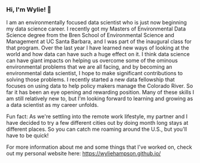 ### Hi, I'm Wylie! 👋

I am an environmentally focused data scientist who is just now beginning my data science career. I recently got my Masters of Environmental Data Science degree from the Bren School of Environmental Science and Management at UC Santa Barbara, and I was part of the inaugural class for that program. Over the last year I have learned new ways of looking at the world and how data can have such a huge effect on it. I think data science can have giant impacts on helping us overcome some of the ominous environmental problems that we are all facing, and by becoming an environmental data scientist, I hope to make significant contributions to solving those problems. I recently started a new data fellowship that focuses on using data to help policy makers manage the Colorado River. So far it has been an eye opening and rewarding position. Many of these skills I am still relatively new to, but I'm looking forward to learning and growing as a data scientist as my career unfolds. 

Fun fact: As we're settling into the remote work lifestyle, my partner and I have decided to try a few different cities out by doing month long stays at different places. So you can catch me roaming around the U.S., but you'll have to be quick!

For more information about me and some things that I've worked on, check out my personal website here: https://wyliehampson.github.io/

<!--
**wyliehampson/wyliehampson** is a ✨ _special_ ✨ repository because its `README.md` (this file) appears on your GitHub profile.

Here are some ideas to get you started:

- 🔭 I’m currently working on ...
- 🌱 I’m currently learning ...
- 👯 I’m looking to collaborate on ...
- 🤔 I’m looking for help with ...
- 💬 Ask me about ...
- 📫 How to reach me: ...
- 😄 Pronouns: ...
- ⚡ Fun fact: ...
-->
